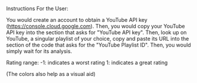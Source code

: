 Instructions For the User:

You would create an account to obtain a YouTube API key (https://console.cloud.google.com). Then, you would copy your YouTube API key into the section that asks for "YouTube API key". Then, look up on YouTube, a singular playlist of your choice, copy and paste its URL into the section of the code that asks for the "YouTube Playlist ID". Then, you would simply wait for its analysis.

Rating range:
-1: indicates a worst rating
1: indicates a great rating

(The colors also help as a visual aid)
